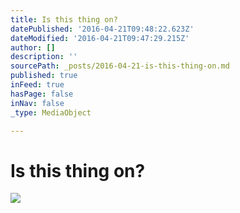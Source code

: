 ```yaml
---
title: Is this thing on?
datePublished: '2016-04-21T09:48:22.623Z'
dateModified: '2016-04-21T09:47:29.215Z'
author: []
description: ''
sourcePath: _posts/2016-04-21-is-this-thing-on.md
published: true
inFeed: true
hasPage: false
inNav: false
_type: MediaObject

---
```

# Is this thing on?
![](https://the-grid-user-content.s3-us-west-2.amazonaws.com/31307553-783b-499e-8211-2569bfc3773c.jpg)